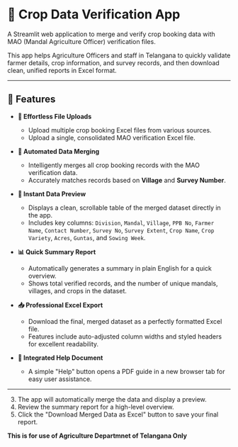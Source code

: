 # 🌾 Crop Data Verification App

A Streamlit web application to merge and verify crop booking data with MAO (Mandal Agriculture Officer) verification files.

This app helps Agriculture Officers and staff in Telangana to quickly validate farmer details, crop information, and survey records, and then download clean, unified reports in Excel format.

---

## 🚀 Features

* **📂 Effortless File Uploads**
    * Upload multiple crop booking Excel files from various sources.
    * Upload a single, consolidated MAO verification Excel file.

* **🔄 Automated Data Merging**
    * Intelligently merges all crop booking records with the MAO verification data.
    * Accurately matches records based on **Village** and **Survey Number**.

* **👀 Instant Data Preview**
    * Displays a clean, scrollable table of the merged dataset directly in the app.
    * Includes key columns: `Division`, `Mandal`, `Village`, `PPB No`, `Farmer Name`, `Contact Number`, `Survey No`, `Survey Extent`, `Crop Name`, `Crop Variety`, `Acres`, `Guntas`, and `Sowing Week`.

* **📊 Quick Summary Report**
    * Automatically generates a summary in plain English for a quick overview.
    * Shows total verified records, and the number of unique mandals, villages, and crops in the dataset.

* **📥 Professional Excel Export**
    * Download the final, merged dataset as a perfectly formatted Excel file.
    * Features include auto-adjusted column widths and styled headers for excellent readability.

* **📘 Integrated Help Document**
    * A simple "Help" button opens a PDF guide in a new browser tab for easy user assistance.

---
3.  The app will automatically merge the data and display a preview.
4.  Review the summary report for a high-level overview.
5.  Click the "Download Merged Data as Excel" button to save your final report.

**This is for use of Agriculture Departmnet of Telangana Only**

